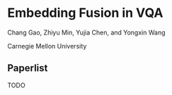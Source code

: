 # Embedding Fusion in VQA
Chang Gao, Zhiyu Min, Yujia Chen, and Yongxin Wang

Carnegie Mellon University

## Paperlist
TODO
